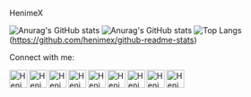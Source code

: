 HenimeX

![Anurag's GitHub stats](https://github-readme-stats.vercel.app/api?username=henimex&show_icons=true&theme=vision-friendly-dark)
![Anurag's GitHub stats](https://github-readme-stats.vercel.app/api?username=henimex&show_icons=true&theme=vision-friendly-dark)
![Top Langs](https://github-readme-stats.vercel.app/api/top-langs/?username=henimex&layout=compact)(https://github.com/henimex/github-readme-stats)

Connect with me:

[<img align="left" alt="HenimeX" width="32px" src="https://cdn3.iconfinder.com/data/icons/colorful-guache-social-media-logos-1/159/social-media_web-512.png" />][website]
[<img align="left" alt="HenimeX | YouTube" width="32px" src="https://cdn2.iconfinder.com/data/icons/colorful-guache-social-media-logos-1/157/social-media_youtube-512.png" />][youtube]
[<img align="left" alt="HenimeX | Twitter" width="32px" src="https://cdn2.iconfinder.com/data/icons/colorful-guache-social-media-logos-1/155/social-media_twitter-512.png" />][twitter]
[<img align="left" alt="HenimeX | LinkedIn" width="32px" src="https://cdn4.iconfinder.com/data/icons/colorful-guache-social-media-logos-1/159/social-media_linkedin-512.png" />][linkedin]
[<img align="left" alt="HenimeX | Instagram" width="32px" src="https://cdn4.iconfinder.com/data/icons/colorful-guache-social-media-logos-1/155/social-media_instagram-black-512.png" />][instagram]
[<img align="left" alt="HenimeX | Discord" width="32px" src="https://cdn2.iconfinder.com/data/icons/colorful-guache-social-media-logos-1/159/social-media_discord-alt-512.png" />][discord]
[<img align="left" alt="HenimeX | Twitch" width="32px" src="https://cdn4.iconfinder.com/data/icons/colorful-guache-social-media-logos-1/159/social-media_twitch-512.png" />][twitch]
[<img align="left" alt="HenimeX | Gmail" width="32px" src="https://cdn3.iconfinder.com/data/icons/colorful-guache-social-media-logos-1/159/social-media_gmail-512.png" />][gmail]
[<img align="left" alt="HenimeX | Steam" width="32px" src="https://cdn2.iconfinder.com/data/icons/zeshio-s-social-media/200/Social_Media_Icons_Edged_Highlight_16-16-512.png" />][steam]

[instagram]:https://instagram.com/henimex/
[website]:https://github.com/henimex
[youtube]:https://www.youtube.com/user/henimex
[twitter]:https://twitter.com/jhenimex
[linkedin]:https://www.linkedin.com/in/ferhat-oygur-71b2b5ab/?originalSubdomain=tr
[gmail]:mailto:henimex@gmail.com
[twitch]:https://www.twitch.tv/henimex
[discord]:https://discord.gg/jSJaSXc
[steam]:https://steamcommunity.com/profiles/76561198010367139/

